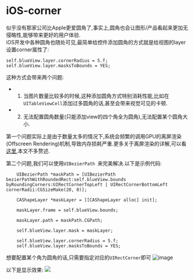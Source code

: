 # iOS-corner
似乎没有那家公司比Apple更爱圆角了,事实上,圆角也会让图形/产品看起来更加无侵略性,能够带来更好的用户体验.  
iOS开发中各种圆角也随处可见,最简单给控件添加圆角的方式就是给视图的layer设置corner属性了:  
```
self.blueView.layer.cornerRadius = 5.f;
self.blueView.layer.masksToBounds = YES; 
```
这种方式会带来两个问题:  
* 1. 当图片数量比较多的时候,这种添加圆角方式特别消耗性能,比如在`UITableViewCell`添加过多圆角的话,甚至会带来视觉可见的卡顿.  
* 2. 无法配置圆角数量(只能添加view的四个角全为圆角),无法配置某个圆角大小.   

第一个问题实际上是由于数量太多的情况下,系统会频繁的调用GPU的离屏渲染(Offscreen Rendering)机制,导致内存损耗严重.更多关于离屏渲染的详解,可以看[这里](http://objccn.io/issue-3-1/),本文不多赘述.

第二个问题,我们可以使用`UIBezierPath `来完美解决.以下是示例代码:
```
    UIBezierPath *maskPath = [UIBezierPath bezierPathWithRoundedRect:self.blueView.bounds byRoundingCorners:UIRectCornerTopLeft | UIRectCornerBottomLeft cornerRadii:CGSizeMake(20, 0)];
    
    CAShapeLayer *maskLayer = [[CAShapeLayer alloc] init];
   
    maskLayer.frame = self.blueView.bounds;
    
    maskLayer.path = maskPath.CGPath;
    
    self.blueView.layer.mask = maskLayer;
    
    self.blueView.layer.cornerRadius = 5.f;
    self.blueView.layer.masksToBounds = YES;
```
想要配置某个角为圆角的话,只需要指定对应的`UIRectCorner`即可
![image](/content/images/2015/08/WeChat_1439887744.jpeg)  

以下是显示效果:
![](/content/images/2015/08/6RLW6N8F8-JJ-IRS0-N-MP0.jpg)
